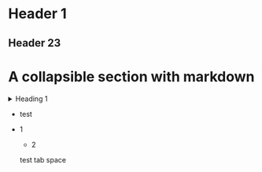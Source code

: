 # Header 1
## Header 23

# A collapsible section with markdown
<details>
<summary>
Heading 1
</summary>
## Heading\1
  
*&ensp;<details>
  <summary>
  Heading 1
  </summary>
  &ensp;# Heading\2
  </details>

</details>

+ test
+ 1
  + 2

   test
     tab space
